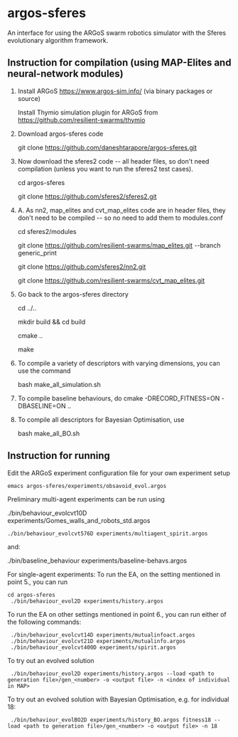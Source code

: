 argos-sferes
=======

An interface for using the ARGoS swarm robotics simulator with the Sferes evolutionary algorithm framework.


Instruction for compilation (using MAP-Elites and neural-network modules)
-------------

1. Install ARGoS https://www.argos-sim.info/ (via binary packages or source)

   Install Thymio simulation plugin for ARGoS from https://github.com/resilient-swarms/thymio

2. Download argos-sferes code

    git clone https://github.com/daneshtarapore/argos-sferes.git


3. Now download the sferes2 code -- all header files, so don't need compilation (unless you want to run the sferes2 test cases).

    cd argos-sferes

    git clone https://github.com/sferes2/sferes2.git 


4. A. As nn2, map_elites and cvt_map_elites code are in header files, they don't need to be compiled -- so no need to add them to modules.conf

    cd sferes2/modules

    git clone https://github.com/resilient-swarms/map_elites.git  --branch generic_print

    git clone https://github.com/sferes2/nn2.git
    
    git clone https://github.com/resilient-swarms/cvt_map_elites.git 

5. Go back to the argos-sferes directory

    cd ../..

    mkdir build && cd build

    cmake ..
    
    make
    
6. To compile  a variety of descriptors with varying dimensions, you can use the command
   
   bash make_all_simulation.sh
   
7. To compile baseline behaviours, do
    cmake -DRECORD_FITNESS=ON -DBASELINE=ON ..

8. To compile all descriptors for Bayesian Optimisation, use
   
   bash make_all_BO.sh


Instruction for running
-------------

Edit the ARGoS experiment configuration file for your own experiment setup

    emacs argos-sferes/experiments/obsavoid_evol.argos



Preliminary multi-agent experiments can be run using 
   
   ./bin/behaviour_evolcvt10D experiments/Gomes_walls_and_robots_std.argos

    
    ./bin/behaviour_evolcvt576D experiments/multiagent_spirit.argos

and:

   ./bin/baseline_behaviour experiments/baseline-behavs.argos



For single-agent experiments:
To run the EA, on the setting mentioned in point 5., you can run

    cd argos-sferes
     ./bin/behaviour_evol2D experiments/history.argos

To run the EA on other settings mentioned in point 6., you can run either of the following commands:

     ./bin/behaviour_evolcvt14D experiments/mutualinfoact.argos
     ./bin/behaviour_evolcvt21D experiments/mutualinfo.argos
     ./bin/behaviour_evolcvt400D experiments/spirit.argos

To try out an evolved solution

     ./bin/behaviour_evol2D experiments/history.argos --load <path to generation file>/gen_<number> -o <output file> -n <index of individual in MAP>

To try out an evolved solution with Bayesian Optimisation, e.g. for individual 18:

     ./bin/behaviour_evolBO2D experiments/history_BO.argos fitness18 --load <path to generation file>/gen_<number> -o <output file> -n 18
